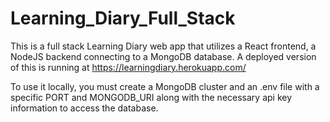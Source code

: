 # Learning_Diary_Full_Stack

This is a full stack Learning Diary web app that utilizes a React frontend, a NodeJS backend connecting to a MongoDB database.
A deployed version of this is running at https://learningdiary.herokuapp.com/

To use it locally, you must create a MongoDB cluster and an .env file with a specific PORT and MONGODB_URI along with the necessary api key information to access the database.
